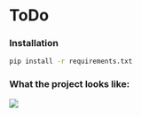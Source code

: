 # ToDo
### Installation
```cmd
pip install -r requirements.txt
```
### What the project looks like:
<image src="https://github.com/ShaneWD/ToDo/blob/master/demo.png">
